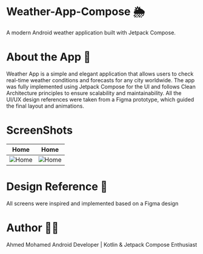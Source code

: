 # Weather-App-Compose 🌦️
A modern Android weather application built with Jetpack Compose.

# About the App 📱
Weather App is a simple and elegant application that allows users to check real-time weather conditions and forecasts for any city worldwide.
The app was fully implemented using Jetpack Compose for the UI and follows Clean Architecture principles to ensure scalability and maintainability.
All the UI/UX design references were taken from a Figma prototype, which guided the final layout and animations.

# ScreenShots
| Home | Home |
|------|------|
| ![Home](1.png) | ![Home](2.png) |

# Design Reference 🎨
All screens were inspired and implemented based on a Figma design

# Author 🧑‍💻
Ahmed Mohamed
Android Developer | Kotlin & Jetpack Compose Enthusiast

